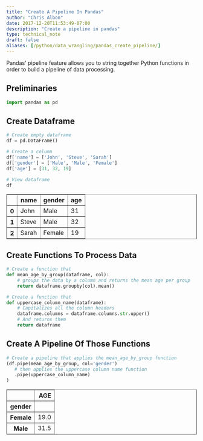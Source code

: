 ```yaml
---
title: "Create A Pipeline In Pandas"
author: "Chris Albon"
date: 2017-12-20T11:53:49-07:00
description: "Create a pipeline in pandas"
type: technical_note
draft: false
aliases: [/python/data_wrangling/pandas_create_pipeline/]
---
```

Pandas' pipeline feature allows you to string together Python functions in order to build a pipeline of data processing.

## Preliminaries


```python
import pandas as pd
```

## Create Dataframe


```python
# Create empty dataframe
df = pd.DataFrame()

# Create a column
df['name'] = ['John', 'Steve', 'Sarah']
df['gender'] = ['Male', 'Male', 'Female']
df['age'] = [31, 32, 19]

# View dataframe
df
```




<div>
<table border="1" class="dataframe">
  <thead>
    <tr style="text-align: right;">
      <th></th>
      <th>name</th>
      <th>gender</th>
      <th>age</th>
    </tr>
  </thead>
  <tbody>
    <tr>
      <th>0</th>
      <td>John</td>
      <td>Male</td>
      <td>31</td>
    </tr>
    <tr>
      <th>1</th>
      <td>Steve</td>
      <td>Male</td>
      <td>32</td>
    </tr>
    <tr>
      <th>2</th>
      <td>Sarah</td>
      <td>Female</td>
      <td>19</td>
    </tr>
  </tbody>
</table>
</div>



## Create Functions To Process Data


```python
# Create a function that
def mean_age_by_group(dataframe, col):
    # groups the data by a column and returns the mean age per group
    return dataframe.groupby(col).mean()
```


```python
# Create a function that
def uppercase_column_name(dataframe):
    # Capitalizes all the column headers
    dataframe.columns = dataframe.columns.str.upper()
    # And returns them
    return dataframe
```

## Create A Pipeline Of Those Functions


```python
# Create a pipeline that applies the mean_age_by_group function
(df.pipe(mean_age_by_group, col='gender')
   # then applies the uppercase column name function
   .pipe(uppercase_column_name)
)
```




<div>
<table border="1" class="dataframe">
  <thead>
    <tr style="text-align: right;">
      <th></th>
      <th>AGE</th>
    </tr>
    <tr>
      <th>gender</th>
      <th></th>
    </tr>
  </thead>
  <tbody>
    <tr>
      <th>Female</th>
      <td>19.0</td>
    </tr>
    <tr>
      <th>Male</th>
      <td>31.5</td>
    </tr>
  </tbody>
</table>
</div>



